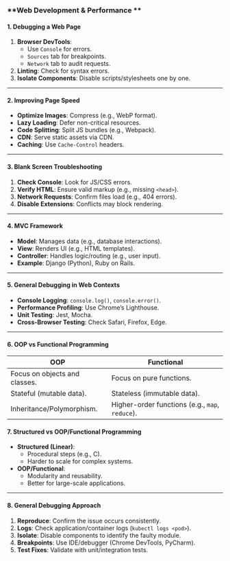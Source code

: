 ### **Web Development & Performance **  

#### **1. Debugging a Web Page**  
1. **Browser DevTools**:  
   - Use `Console` for errors.  
   - `Sources` tab for breakpoints.  
   - `Network` tab to audit requests.  
2. **Linting**: Check for syntax errors.  
3. **Isolate Components**: Disable scripts/stylesheets one by one.  

---

#### **2. Improving Page Speed**  
- **Optimize Images**: Compress (e.g., WebP format).  
- **Lazy Loading**: Defer non-critical resources.  
- **Code Splitting**: Split JS bundles (e.g., Webpack).  
- **CDN**: Serve static assets via CDN.  
- **Caching**: Use `Cache-Control` headers.  

---

#### **3. Blank Screen Troubleshooting**  
1. **Check Console**: Look for JS/CSS errors.  
2. **Verify HTML**: Ensure valid markup (e.g., missing `<head>`).  
3. **Network Requests**: Confirm files load (e.g., 404 errors).  
4. **Disable Extensions**: Conflicts may block rendering.  

---

#### **4. MVC Framework**  
- **Model**: Manages data (e.g., database interactions).  
- **View**: Renders UI (e.g., HTML templates).  
- **Controller**: Handles logic/routing (e.g., user input).  
- **Example**: Django (Python), Ruby on Rails.  

---

#### **5. General Debugging in Web Contexts**  
- **Console Logging**: `console.log()`, `console.error()`.  
- **Performance Profiling**: Use Chrome’s Lighthouse.  
- **Unit Testing**: Jest, Mocha.  
- **Cross-Browser Testing**: Check Safari, Firefox, Edge.  

---


#### **6. OOP vs Functional Programming**  
| **OOP** | **Functional** |  
|---------|----------------|  
| Focus on objects and classes. | Focus on pure functions. |  
| Stateful (mutable data). | Stateless (immutable data). |  
| Inheritance/Polymorphism. | Higher-order functions (e.g., `map`, `reduce`). |  

#### **7. Structured vs OOP/Functional Programming**  
- **Structured (Linear)**:  
  - Procedural steps (e.g., C).  
  - Harder to scale for complex systems.  
- **OOP/Functional**:  
  - Modularity and reusability.  
  - Better for large-scale applications.  

---

#### **8. General Debugging Approach**  
1. **Reproduce**: Confirm the issue occurs consistently.  
2. **Logs**: Check application/container logs (`kubectl logs <pod>`).  
3. **Isolate**: Disable components to identify the faulty module.  
4. **Breakpoints**: Use IDE/debugger (Chrome DevTools, PyCharm).  
5. **Test Fixes**: Validate with unit/integration tests.  
